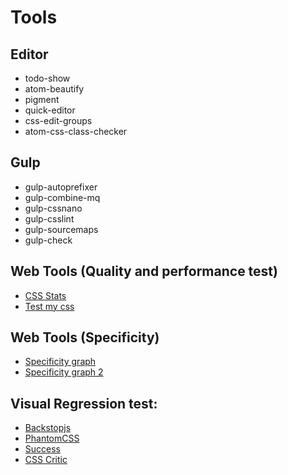 # Tools

## Editor
* todo-show
* atom-beautify
* pigment
* quick-editor
* css-edit-groups
* atom-css-class-checker

## Gulp
* gulp-autoprefixer
* gulp-combine-mq
* gulp-cssnano
* gulp-csslint
* gulp-sourcemaps
* gulp-check


## Web Tools (Quality and performance test)
* [CSS Stats](http://cssstats.com/)
* [Test my css](http://www.testmycss.com/)


## Web Tools (Specificity)
* [Specificity graph](https://jonassebastianohlsson.com/specificity-graph/)
* [Specificity graph 2](https://decadecity.net/sprue/css-specificity-graph)


## Visual Regression test:
* [Backstopjs](https://github.com/garris/BackstopJS)
* [PhantomCSS](https://github.com/Huddle/PhantomCSS)
* [Success](http://succss.ifzenelse.net/index.html)
* [CSS Critic](https://github.com/cburgmer/csscritic)